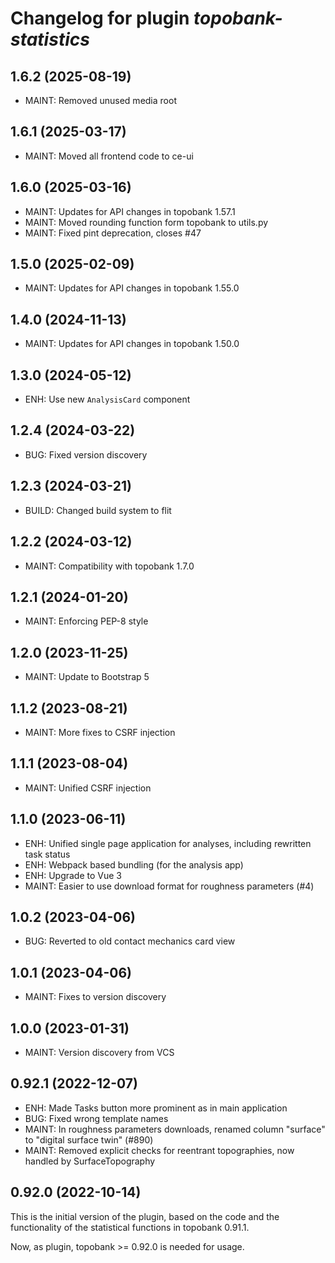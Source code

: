 # Changelog for plugin *topobank-statistics*

## 1.6.2 (2025-08-19)

- MAINT: Removed unused media root

## 1.6.1 (2025-03-17)

- MAINT: Moved all frontend code to ce-ui

## 1.6.0 (2025-03-16)

- MAINT: Updates for API changes in topobank 1.57.1
- MAINT: Moved rounding function form topobank to utils.py
- MAINT: Fixed pint deprecation, closes #47

## 1.5.0 (2025-02-09)

- MAINT: Updates for API changes in topobank 1.55.0

## 1.4.0 (2024-11-13)

- MAINT: Updates for API changes in topobank 1.50.0

## 1.3.0 (2024-05-12)

- ENH: Use new `AnalysisCard` component

## 1.2.4 (2024-03-22)
 
- BUG: Fixed version discovery

## 1.2.3 (2024-03-21)

- BUILD: Changed build system to flit

## 1.2.2 (2024-03-12)

- MAINT: Compatibility with topobank 1.7.0

## 1.2.1 (2024-01-20)

- MAINT: Enforcing PEP-8 style

## 1.2.0 (2023-11-25)

- MAINT: Update to Bootstrap 5

## 1.1.2 (2023-08-21)

- MAINT: More fixes to CSRF injection

## 1.1.1 (2023-08-04)

- MAINT: Unified CSRF injection

## 1.1.0 (2023-06-11)

- ENH: Unified single page application for analyses, including rewritten
  task status
- ENH: Webpack based bundling (for the analysis app)
- ENH: Upgrade to Vue 3
- MAINT: Easier to use download format for roughness parameters (#4)

## 1.0.2 (2023-04-06)

- BUG: Reverted to old contact mechanics card view

## 1.0.1 (2023-04-06)

- MAINT: Fixes to version discovery

## 1.0.0 (2023-01-31)

- MAINT: Version discovery from VCS

## 0.92.1 (2022-12-07)

- ENH: Made Tasks button more prominent as in
  main application
- BUG: Fixed wrong template names
- MAINT: In roughness parameters downloads, renamed
  column "surface" to "digital surface twin" (#890)
- MAINT: Removed explicit checks for reentrant 
  topographies, now handled by SurfaceTopography

## 0.92.0 (2022-10-14)

This is the initial version of the plugin, based on
the code and the functionality of the statistical
functions in topobank 0.91.1.

Now, as plugin, topobank >= 0.92.0 is needed for usage.
